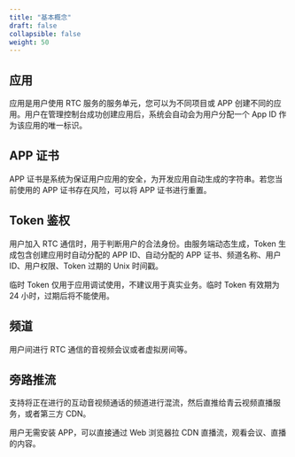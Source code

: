 ```yaml
---
title: "基本概念"
draft: false
collapsible: false
weight: 50
---
```


## 应用

应用是用户使用 RTC 服务的服务单元，您可以为不同项目或 APP 创建不同的应用。用户在管理控制台成功创建应用后，系统会自动会为用户分配一个 App ID 作为该应用的唯一标识。

## APP 证书

APP 证书是系统为保证用户应用的安全，为开发应用自动生成的字符串。若您当前使用的 APP 证书存在风险，可以将 APP 证书进行重置。

## Token 鉴权

用户加入 RTC 通信时，用于判断用户的合法身份。由服务端动态生成，Token 生成包含创建应用时自动分配的 APP ID、自动分配的 APP 证书、频道名称、用户 ID、用户权限、Token 过期的 Unix 时间戳。

临时 Token 仅用于应用调试使用，不建议用于真实业务。临时 Token 有效期为 24 小时，过期后将不能使用。

## 频道

用户间进行 RTC 通信的音视频会议或者虚拟房间等。

## 旁路推流

支持将正在进行的互动音视频通话的频道进行混流，然后直推给青云视频直播服务，或者第三方 CDN。

用户无需安装 APP，可以直接通过 Web 浏览器拉 CDN 直播流，观看会议、直播的内容。

